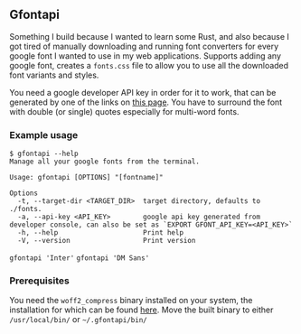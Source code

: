## Gfontapi

Something I build because I wanted to learn some Rust, and also because I got tired of manually downloading and running font converters for every google font I wanted to use in my web applications. Supports adding any google font, creates a `fonts.css` file to allow you to use all the downloaded font variants and styles.

You need a google developer API key in order for it to work, that can be generated by one of the links on [this page](https://developers.google.com/fonts/docs/developer_api). You have to surround the font with double (or single) quotes especially for multi-word fonts. 


### Example usage

```
$ gfontapi --help
Manage all your google fonts from the terminal.

Usage: gfontapi [OPTIONS] "[fontname]"

Options
  -t, --target-dir <TARGET_DIR>  target directory, defaults to ./fonts.
  -a, --api-key <API_KEY>        google api key generated from developer console, can also be set as `EXPORT GFONT_API_KEY=<API_KEY>`
  -h, --help                     Print help
  -V, --version                  Print version
```

`gfontapi 'Inter'`
`gfontapi 'DM Sans'`


### Prerequisites

You need the `woff2_compress` binary installed on your system, the installation for which can be found [here](https://github.com/google/woff2/tree/master?tab=readme-ov-file#build). Move the built binary to either `/usr/local/bin/` or `~/.gfontapi/bin/`